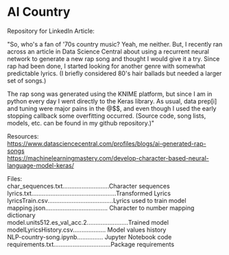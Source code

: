 <h1> AI Country</h1>

Repository for LinkedIn Article:  


"So, who's a fan of '70s country music?  Yeah, me neither.  But, I recently ran across an article in Data Science Central about using a recurrent neural network to generate a new rap song and thought I would give it a try.  Since rap had been done, I started looking for another genre with somewhat predictable lyrics.  (I briefly considered 80's hair ballads but needed a larger set of songs.)  

The rap song was generated using the KNIME platform, but since I am in python every day I went directly to the Keras library.  As usual, data prep[i] and tuning were major pains in the @$$, and even though I used the early stopping callback some overfitting occurred.  (Source code, song lists, models, etc. can be found in my github repository.)"





Resources:<br>
https://www.datasciencecentral.com/profiles/blogs/ai-generated-rap-songs<br>
https://machinelearningmastery.com/develop-character-based-neural-language-model-keras/<br>


Files:<br>
char_sequences.txt...........................Character sequences<br>
lyrics.txt.................................................Transformed Lyrics<br>
lyricsTrain.csv......................................Lyrics used to train model<br>
mapping.json....................................              Character to number mapping dictionary<br>
model.units512.es_val_acc.2........................Trained model<br>
modelLyricsHistory.csv...................   Model values history<br>
NLP-country-song.ipynb...............   Jupyter Notebook code<br>
requirements.txt.................................Package requirements<br>


